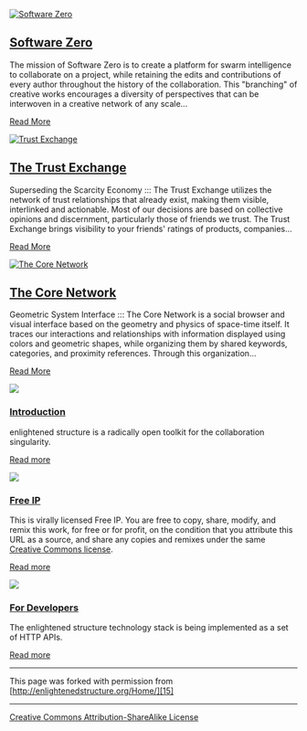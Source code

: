 

[ ![Software Zero][1]][2]

## [Software Zero][2]

The mission of Software Zero is to create a platform for swarm intelligence 
to collaborate on a project, while retaining the edits and contributions of 
every author throughout the history of the collaboration. This "branching" 
of creative works encourages a diversity of perspectives that can be interwoven 
in a creative network of any scale...

[Read More][2]

[ ![Trust Exchange][3]][4]

## [The Trust Exchange][5]

Superseding the Scarcity Economy ::: The Trust Exchange utilizes the network 
of trust relationships that already exist, making them visible, interlinked 
and actionable. Most of our decisions are based on collective opinions and 
discernment, particularly those of friends we trust. The Trust Exchange brings 
visibility to your friends' ratings of products, companies...

[Read More][5]

[ ![The Core Network][6]][7]

## [The Core Network][7]

Geometric System Interface ::: The Core Network is a social browser and visual 
interface based on the geometry and physics of space-time itself. It traces 
our interactions and relationships with information displayed using colors 
and geometric shapes, while organizing them by shared keywords, categories, 
and proximity references. Through this organization...

[Read More][7]

![][8]

### [Introduction][9]

enlightened structure is a radically open toolkit for the collaboration singularity. 

[Read more][9]

![][10]

### [Free IP][11]

This is virally licensed Free IP. You are free to copy, share, modify, and 
remix this work, for free or for profit, on the condition that you attribute 
this URL as a source, and share any copies and remixes under the same [Creative 
Commons license][12].

[Read more][11]

![][13]

### [For Developers][14]

The enlightened structure technology stack is being implemented as a set of 
HTTP APIs.

[Read more][14]

----

This page was forked with permission from [http://enlightenedstructure.org/Home/][15]

----

[Creative Commons Attribution-ShareAlike License][16]

[1]: http://enlightenedstructure.org/IMG/massively-parallel-academic-research-sys1-300x200-2.png (Software Zero)
[2]: http://enlightenedstructure.org/Software_Zero
[3]: http://enlightenedstructure.org/IMG/the-trust-exchange.png (Trust Exchange)
[4]: http://enlightenedstructure.org/Trust_Exchange/
[5]: http://enlightenedstructure.org/Trust_Exchange
[6]: http://enlightenedstructure.org/IMG/buckyball-406x226.png (The Core Network)
[7]: http://enlightenedstructure.org/Core_Network
[8]: http://enlightenedstructure.org/IMG/services.png
[9]: http://enlightenedstructure.org/About
[10]: http://enlightenedstructure.org/IMG/free-ip.png
[11]: https://github.com/enlightenedstructure/Enlightened_Structure/blob/gh-pages/README.md
[12]: http://creativecommons.org/licenses/by-sa/3.0/us/
[13]: http://enlightenedstructure.org/IMG/we-are.png
[14]: http://enlightenedstructure.org/API
[15]: http://enlightenedstructure.org/Home/
[16]: http://creativecommons.org/licenses/by-sa/3.0/